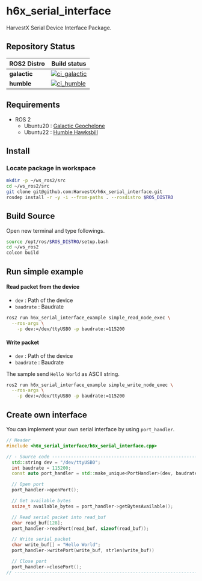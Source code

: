 # h6x_serial_interface
HarvestX Serial Device Interface Package.

## Repository Status

| ROS2 Distro  | Build status                                                                                                                                                                                       |
| ------------ | -------------------------------------------------------------------------------------------------------------------------------------------------------------------------------------------------- |
| **galactic** | [![ci_galactic](https://github.com/HarvestX/h6x_serial_interface/actions/workflows/ci_galactic.yml/badge.svg)](https://github.com/HarvestX/h6x_serial_interface/actions/workflows/ci_galactic.yml) |
| **humble**   | [![ci_humble](https://github.com/HarvestX/h6x_serial_interface/actions/workflows/ci_humble.yml/badge.svg)](https://github.com/HarvestX/h6x_serial_interface/actions/workflows/ci_humble.yml)       |



## Requirements

- ROS 2
  - Ubuntu20 : [Galactic Geochelone](https://docs.ros.org/en/galactic/Installation.html)
  - Ubuntu22 : [Humble Hawksbill](https://docs.ros.org/en/humble/Installation.html)


## Install
### Locate package in workspace

```bash
mkdir -p ~/ws_ros2/src
cd ~/ws_ros2/src
git clone git@github.com:HarvestX/h6x_serial_interface.git
rosdep install -r -y -i --from-paths . --rosdistro $ROS_DISTRO
```

## Build Source

Open new terminal and type followings.

```bash
source /opt/ros/$ROS_DISTRO/setup.bash
cd ~/ws_ros2
colcon build
```



## Run simple example
#### Read packet from the device
- `dev` : Path of the device
- `baudrate` : Baudrate

```bash
ros2 run h6x_serial_interface_example simple_read_node_exec \
  --ros-args \
    -p dev:=/dev/ttyUSB0 -p baudrate:=115200
```

#### Write packet
- `dev` : Path of the device
- `baudrate` : Baudrate

The sample send `Hello World` as ASCII string.
```bash
ros2 run h6x_serial_interface_example simple_write_node_exec \
  --ros-args \
    -p dev:=/dev/ttyUSB0 -p baudrate:=115200
```


## Create own interface

You can implement your own serial interface by using `port_handler`.
```cpp
// Header
#include <h6x_serial_interface/h6x_serial_interface.cpp>

// - Source code --------------------------------------------------------
  std::string dev = "/dev/ttyUSB0";
  int baudrate = 115200;
  const auto port_handler = std::make_unique<PortHandler>(dev, baudrate);

  // Open port
  port_handler->openPort();

  // Get available bytes
  ssize_t available_bytes = port_handler->getBytesAvailable();

  // Read serial packet into read_buf
  char read_buf[128];
  port_handler->readPort(read_buf, sizeof(read_buf));

  // Write serial packet
  char write_buf[] = "Hello World";
  port_handler->writePort(write_buf, strlen(write_buf))

  // Close port
  port_handler->closePort();
// ----------------------------------------------------------------------
```
